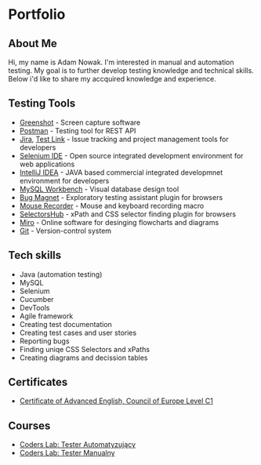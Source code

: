 # Portfolio

## About Me
Hi, my name is Adam Nowak. I'm interested in manual and automation testing. My goal is to further develop testing knowledge and technical skills. Below i'd like to share my accquired knowledge and experience.


## Testing Tools
  - [Greenshot](https://getgreenshot.org) - Screen capture software
  - [Postman](https://www.postman.com/) - Testing tool for REST API
  - [Jira](https://www.atlassian.com/software/jira0), [Test Link](https://www.testlink.org) - Issue tracking and project management tools for developers
  - [Selenium IDE](https://chrome.google.com/webstore/detail/selenium-ide/mooikfkahbdckldjjndioackbalphokd) - Open source integrated development environment for web applications
  - [IntelliJ IDEA](https://www.jetbrains.com/idea/) - JAVA based commercial integrated developmnet environment for developers
  - [MySQL Workbench](https://www.mysql.com/products/workbench/) - Visual database design tool
  - [Bug Magnet](https://chrome.google.com/webstore/detail/bug-magnet/efhedldbjahpgjcneebmbolkalbhckfi?hl=pl) - Exploratory testing assistant plugin for browsers
  - [Mouse Recorder](https://www.mouserecorder.com/) - Mouse and keyboard recording macro
  - [SelectorsHub](https://chrome.google.com/webstore/detail/xpath-finder/ihnknokegkbpmofmafnkoadfjkhlogph]) - xPath and CSS selector finding plugin for browsers
  - [Miro](https://miro.com/) - Online software for desinging flowcharts and diagrams
  - [Git](https://git-scm.com) - Version-control system
  
## Tech skills
  - Java (automation testing)
  - MySQL
  - Selenium
  - Cucumber
  - DevTools
  - Agile framework
  - Creating test documentation
  - Creating test cases and user stories
  - Reporting bugs
  - Finding uniqe CSS Selectors and xPaths
  - Creating diagrams and decission tables
  
## Certificates
  - [Certificate of Advanced English, Council of Europe Level C1](https://www.cambridgeenglish.org/exams-and-tests/advanced/)
  
## Courses
  - [Coders Lab: Tester Automatyzujący](https://coderslab.pl/pl/tester-automatyzujacy)
  - [Coders Lab: Tester Manualny](https://coderslab.pl/pl/tester-manualny/)
